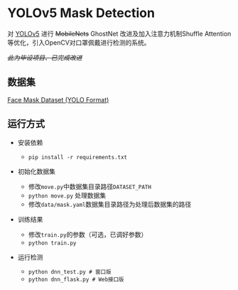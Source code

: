 # YOLOv5 Mask Detection

对
[YOLOv5](https://github.com/ultralytics/yolov5)
进行 ~~MobileNets~~ GhostNet 改进及加入注意力机制Shuffle Attention等优化，引入OpenCV对口罩佩戴进行检测的系统。

~~*此为毕设项目、已完成改进*~~

## 数据集

[Face Mask Dataset (YOLO Format)](https://www.kaggle.com/datasets/aditya276/face-mask-dataset-yolo-format)

## 运行方式

- 安装依赖
    - `pip install -r requirements.txt`

- 初始化数据集
    - 修改`move.py`中数据集目录路径`DATASET_PATH`
    - `python move.py` 处理数据集
    - 修改`data/mask.yaml`数据集目录路径为处理后数据集的路径

- 训练结果
    - 修改`train.py`的参数（可选，已调好参数）
    - `python train.py`

- 运行检测
    - `python dnn_test.py # 窗口版`
    - `python dnn_flask.py # Web接口版`